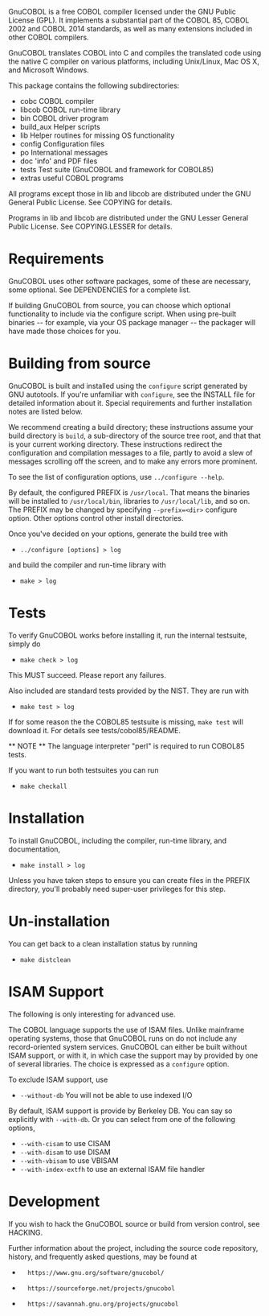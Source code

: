 GnuCOBOL is a free COBOL compiler licensed under the GNU Public
License (GPL).  It implements a substantial part of the COBOL 85,
COBOL 2002 and COBOL 2014 standards, as well as many extensions
included in other COBOL compilers.

GnuCOBOL translates COBOL into C and compiles the translated code
using the native C compiler on various platforms, including Unix/Linux,
Mac OS X, and Microsoft Windows.

This package contains the following subdirectories:

*    cobc        COBOL compiler
*    libcob      COBOL run-time library
*    bin         COBOL driver program
*    build_aux   Helper scripts
*    lib         Helper routines for missing OS functionality
*    config      Configuration files
*    po          International messages
*    doc         'info' and PDF files
*    tests       Test suite (GnuCOBOL and framework for COBOL85)
*    extras      useful COBOL programs

All programs except those in lib and libcob are distributed under
the GNU General Public License.  See COPYING for details.

Programs in lib and libcob are distributed under the GNU Lesser
General Public License.  See COPYING.LESSER for details.

Requirements
============

GnuCOBOL uses other software packages, some of these are necessary,
some optional.  See DEPENDENCIES for a complete list.

If building GnuCOBOL from source, you can choose which optional
functionality to include via the configure script.  When using
pre-built binaries -- for example, via your OS package 
manager -- the packager will have made those choices for you.  

Building from source
====================

GnuCOBOL is built and installed using the `configure` script generated
by GNU autotools.  If you're unfamiliar with `configure`, see the
INSTALL file for detailed information about it.  Special requirements
and further installation notes are listed below.

We recommend creating a build directory; these instructions assume
your build directory is `build`, a sub-directory of the source tree
root, and that that is your current working directory.  These
instructions redirect the configuration and compilation messages to a
file, partly to avoid a slew of messages scrolling off the screen, and
to make any errors more prominent.

To see the list of configuration options, use `../configure --help`. 

By default, the configured PREFIX is `/usr/local`.  That means the
binaries will be installed to `/usr/local/bin`, libraries to
`/usr/local/lib`, and so on.  The PREFIX may be changed by specifying
`--prefix=<dir>` configure option.  Other options control other 
install directories.  

Once you've decided on your options, generate the build tree with

*  `../configure [options] > log` 

and build the compiler and run-time library with 

*  `make > log`

Tests
=====

To verify GnuCOBOL works before installing it, run the internal
testsuite, simply do

*  `make check > log`

This MUST succeed.  Please report any failures.

Also included are standard tests provided by the NIST.  They are run
with

* `make test > log`

If for some reason the the COBOL85 testsuite is missing, `make test`
 will download it.  For details see tests/cobol85/README.

** NOTE **
   The language interpreter "perl" is required to run COBOL85 tests.


 If you want to run both testsuites you can run
 
 *  `make checkall`

Installation
============

To install GnuCOBOL, including the compiler, run-time library, and
 documentation, 
 
 * `make install > log`

Unless you have taken steps to ensure you can create files in the
PREFIX directory, you'll probably need super-user privileges for this step.  


Un-installation
===============

You can get back to a clean installation status by running

*  `make distclean`

ISAM Support
============

The following is only interesting for advanced use.  

The COBOL language supports the use of ISAM files.  Unlike mainframe
operating systems, those that GnuCOBOL runs on do not include any
record-oriented system services. GnuCOBOL can either be built without
ISAM support, or with it, in which case the support may by provided by
one of several libraries.  The choice is expressed as a `configure`
option.

To exclude ISAM support, use 

*  `--without-db` You will not be able to use indexed I/O

By default, ISAM support is provide by Berkeley DB. You can say so
explicitly with `--with-db`.  Or you can select from one of the
following options,

*  `--with-cisam` to use CISAM
*  `--with-disam` to use DISAM
*  `--with-vbisam` to use VBISAM
*  `--with-index-extfh` to use an external ISAM file handler

Development
===========

If you wish to hack the GnuCOBOL source or build from version control,
see HACKING.

Further information about the project, including the source code repository, history, and frequently asked questions, may be found at 

*		https://www.gnu.org/software/gnucobol/
*		https://sourceforge.net/projects/gnucobol
*		https://savannah.gnu.org/projects/gnucobol

